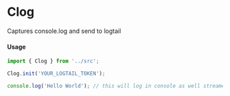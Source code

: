 # Clog

Captures console.log and send to logtail

#### Usage

```js
import { Clog } from '../src';

Clog.init('YOUR_LOGTAIL_TOKEN');

console.log('Hello World'); // this will log in console as well streamed to logtail
```

